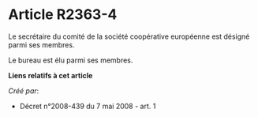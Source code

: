 # Article R2363-4

Le secrétaire du comité de la société coopérative européenne est désigné parmi ses membres. 

Le bureau est élu parmi ses membres.

**Liens relatifs à cet article**

_Créé par_:

  - Décret n°2008-439 du 7 mai 2008 - art. 1
